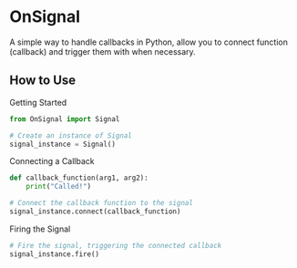 # **OnSignal**
A simple way to handle callbacks in Python, allow you to connect function (callback) and trigger them with when necessary.

## **How to Use**
Getting Started
```python
from OnSignal import Signal

# Create an instance of Signal
signal_instance = Signal()
```

Connecting a Callback
```python
def callback_function(arg1, arg2):
    print("Called!")

# Connect the callback function to the signal
signal_instance.connect(callback_function)
```

Firing the Signal
```python
# Fire the signal, triggering the connected callback
signal_instance.fire()
```
